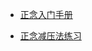    - [正念入门手册](<https://coe.nuhs.edu.sg/Mind-Science-Centre/Learn/Documents/brochures/MSC-MindGym-Mindfulness-booklet-(Chinese).pdf?continueFlag=91d4babc67162421b076fdfb08a8abf4>)

   - [正念减压法练习](https://www.mayoclinic.org/zh-hans/healthy-lifestyle/consumer-health/in-depth/mindfulness-exercises/art-20046356)
